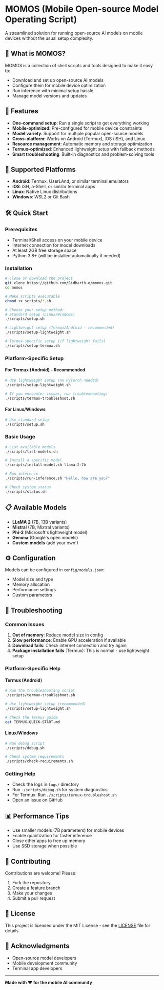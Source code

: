 # MOMOS (Mobile Open-source Model Operating Script)

A streamlined solution for running open-source AI models on mobile devices without the usual setup complexity.

## 🎯 What is MOMOS?

MOMOS is a collection of shell scripts and tools designed to make it easy to:
- Download and set up open-source AI models
- Configure them for mobile device optimization
- Run inference with minimal setup hassle
- Manage model versions and updates

## 🚀 Features

- **One-command setup**: Run a single script to get everything working
- **Mobile-optimized**: Pre-configured for mobile device constraints
- **Model variety**: Support for multiple popular open-source models
- **Cross-platform**: Works on Android (Termux), iOS (iSH), and Linux
- **Resource management**: Automatic memory and storage optimization
- **Termux-optimized**: Enhanced lightweight setup with fallback methods
- **Smart troubleshooting**: Built-in diagnostics and problem-solving tools

## 📱 Supported Platforms

- **Android**: Termux, UserLAnd, or similar terminal emulators
- **iOS**: iSH, a-Shell, or similar terminal apps
- **Linux**: Native Linux distributions
- **Windows**: WSL2 or Git Bash

## 🛠️ Quick Start

### Prerequisites
- Terminal/Shell access on your mobile device
- Internet connection for model downloads
- At least 2GB free storage space
- Python 3.8+ (will be installed automatically if needed)

### Installation
```bash
# Clone or download the project
git clone https://github.com/Sidharth-e/momos.git
cd momos

# Make scripts executable
chmod +x scripts/*.sh

# Choose your setup method:
# Standard setup (Linux/Windows)
./scripts/setup.sh

# Lightweight setup (Termux/Android - recommended)
./scripts/setup-lightweight.sh

# Termux-specific setup (if lightweight fails)
./scripts/setup-termux.sh
```

### Platform-Specific Setup

#### For Termux (Android) - Recommended
```bash
# Use lightweight setup (no PyTorch needed)
./scripts/setup-lightweight.sh

# If you encounter issues, run troubleshooting:
./scripts/termux-troubleshoot.sh
```

#### For Linux/Windows
```bash
# Use standard setup
./scripts/setup.sh
```

### Basic Usage
```bash
# List available models
./scripts/list-models.sh

# Install a specific model
./scripts/install-model.sh llama-2-7b

# Run inference
./scripts/run-inference.sh "Hello, how are you?"

# Check system status
./scripts/status.sh
```

## 📋 Available Models

- **LLaMA 2** (7B, 13B variants)
- **Mistral** (7B, Mixtral variants)
- **Phi-2** (Microsoft's lightweight model)
- **Gemma** (Google's open models)
- **Custom models** (add your own!)

## ⚙️ Configuration

Models can be configured in `config/models.json`:
- Model size and type
- Memory allocation
- Performance settings
- Custom parameters

## 🔧 Troubleshooting

### Common Issues
1. **Out of memory**: Reduce model size in config
2. **Slow performance**: Enable GPU acceleration if available
3. **Download fails**: Check internet connection and try again
4. **Package installation fails** (Termux): This is normal - use lightweight setup

### Platform-Specific Help

#### Termux (Android)
```bash
# Run the troubleshooting script
./scripts/termux-troubleshoot.sh

# Use lightweight setup (recommended)
./scripts/setup-lightweight.sh

# Check the Termux guide
cat TERMUX-QUICK-START.md
```

#### Linux/Windows
```bash
# Run debug script
./scripts/debug.sh

# Check system requirements
./scripts/check-requirements.sh
```

### Getting Help
- Check the logs in `logs/` directory
- Run `./scripts/debug.sh` for system diagnostics
- For Termux: Run `./scripts/termux-troubleshoot.sh`
- Open an issue on GitHub

## 📊 Performance Tips

- Use smaller models (7B parameters) for mobile devices
- Enable quantization for faster inference
- Close other apps to free up memory
- Use SSD storage when possible

## 🤝 Contributing

Contributions are welcome! Please:
1. Fork the repository
2. Create a feature branch
3. Make your changes
4. Submit a pull request

## 📄 License

This project is licensed under the MIT License - see the [LICENSE](LICENSE) file for details.

## 🙏 Acknowledgments

- Open-source model developers
- Mobile development community
- Terminal app developers

---

**Made with ❤️ for the mobile AI community**
